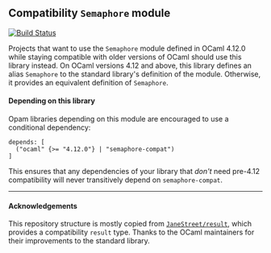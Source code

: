 ## Compatibility `Semaphore` module
[![Build Status](https://img.shields.io/endpoint?url=https%3A%2F%2Fci.ocamllabs.io%2Fbadge%2FCraigFe%2Fsemaphore-compat%2Fmain&logo=ocaml)](https://ci.ocamllabs.io/github/CraigFe/semaphore-compat)

Projects that want to use the `Semaphore` module defined in OCaml 4.12.0 while
staying compatible with older versions of OCaml should use this library instead.
On OCaml versions 4.12 and above, this library defines an alias `Semaphore` to
the standard library's definition of the module. Otherwise, it provides an
equivalent definition of `Semaphore`.

#### Depending on this library

Opam libraries depending on this module are encouraged to use a conditional
dependency:

```
depends: [
  ("ocaml" {>= "4.12.0"} | "semaphore-compat")
]
```

This ensures that any dependencies of your library that _don't_ need pre-4.12
compatibility will never transitively depend on `semaphore-compat`.

<hr/>

#### Acknowledgements

This repository structure is mostly copied from
[`JaneStreet/result`](https://github.com/janestreet/result), which provides a
compatibility `result` type. Thanks to the OCaml maintainers for their
improvements to the standard library.
